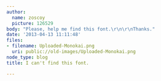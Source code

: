 ```yaml
---
author:
  name: zoscoy
  picture: 126529
body: "Please, help me find this font.\r\n\r\nThanks."
date: '2013-04-13 11:11:48'
files:
- filename: Uploaded-Monokai.png
  uri: public://old-images/Uploaded-Monokai.png
node_type: blog
title: I can't find this font.

---
```

